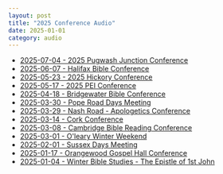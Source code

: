 ```yaml
---
layout: post
title: "2025 Conference Audio"
date: 2025-01-01
category: audio
---
```


<ul>
<li><a href="{{ 'audio/2025-Conference/2025-07-04-2025-Pugwash-Junction-Conference/' | relative_url }}">2025-07-04 - 2025 Pugwash Junction Conference</a></li>
<li><a href="{{ 'audio/2025-Conference/2025-06-07-Halifax-Bible-Conference/' | relative_url }}">2025-06-07 - Halifax Bible Conference</a></li>
<li><a href="{{ 'audio/2025-Conference/2025-05-23-2025-Hickory-Conference/' | relative_url }}">2025-05-23 - 2025 Hickory Conference</a></li>
<li><a href="{{ 'audio/2025-Conference/2025-05-17-2025-PEI-Conference/' | relative_url }}">2025-05-17 - 2025 PEI Conference</a></li>
<li><a href="{{ 'audio/2025-Conference/2025-04-18-Bridgewater-Bible-Conference/' | relative_url }}">2025-04-18 - Bridgewater Bible Conference</a></li>
<li><a href="{{ 'audio/2025-Conference/2025-03-30-Pope-Road-Days-Meeting/' | relative_url }}">2025-03-30 - Pope Road Days Meeting</a></li>
<li><a href="{{ 'audio/2025-Conference/2025-03-29-Nash-Road-Apologetics-Conference/' | relative_url }}">2025-03-29 - Nash Road - Apologetics Conference</a></li>
<li><a href="{{ 'audio/2025-Conference/2025-03-14-Cork-Conference/' | relative_url }}">2025-03-14 - Cork Conference</a></li>
<li><a href="{{ 'audio/2025-Conference/2025-03-08-Cambridge-Bible-Reading-Conference/' | relative_url }}">2025-03-08 - Cambridge Bible Reading Conference</a></li>
<li><a href="{{ 'audio/2025-Conference/2025-03-01-Oleary-Winter-Weekend/' | relative_url }}">2025-03-01 - O'leary Winter Weekend</a></li>
<li><a href="{{ 'audio/2025-Conference/2025-02-01-Sussex-Days-Meeting/' | relative_url }}">2025-02-01 - Sussex Days Meeting</a></li>
<li><a href="{{ 'audio/2025-Conference/2025-01-17-Orangewood-Gospel-Hall-Conference/' | relative_url }}">2025-01-17 - Orangewood Gospel Hall Conference</a></li>
<li><a href="{{ 'audio/2025-Conference/2025-01-04-Winter-Bible-Studies-The-Epistle-of-1st-John/' | relative_url }}">2025-01-04 - Winter Bible Studies - The Epistle of 1st John</a></li>
</ul>